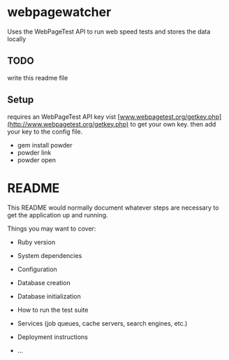 # webpagewatcher
Uses the WebPageTest API to run web speed tests and stores the data locally

## TODO

write this readme file

## Setup

  requires an WebPageTest API key vist [www.webpagetest.org/getkey.php](http://www.webpagetest.org/getkey.php) to get your own key. then add your key to the config file.

  * gem install powder
  * powder link
  * powder open


# README

This README would normally document whatever steps are necessary to get the
application up and running.

Things you may want to cover:

* Ruby version

* System dependencies

* Configuration

* Database creation

* Database initialization

* How to run the test suite

* Services (job queues, cache servers, search engines, etc.)

* Deployment instructions

* ...

